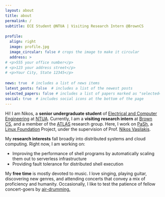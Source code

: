 ```yaml
---
layout: about
title: about
permalink: /
subtitle: ECE Student @NTUA | Visiting Research Intern @BrownCS

profile:
  align: right
  image: profile.jpg
  image_circular: false # crops the image to make it circular
  address: >
# <p>555 your office number</p>
# <p>123 your address street</p>
# <p>Your City, State 12345</p>

news: true  # includes a list of news items
latest_posts: false  # includes a list of the newest posts
selected_papers: false # includes a list of papers marked as "selected={true}"
social: true  # includes social icons at the bottom of the page
---
```


Hi! I am Nikos, a **senior undergraduate student** of [Electrical and Computer Engineering](https://www.ece.ntua.gr/en/) at [NTUA](https://www.ntua.gr/en/). Currently, I am a **visiting research intern** at [Brown CS](https://cs.brown.edu/), and a member of the [ATLAS](https://atlas.cs.brown.edu/) research group. Here, I work on [PaSh](https://binpa.sh/), a [Linux Foundation](https://www.linuxfoundation.org/) Project, under the supervision of Prof. [Nikos Vasilakis](https://nikos.vasilak.is/).

My **research interests** fall broadly into distributed systems and cloud computing. Right now, I am working on:

- Improving the performance of shell programs by automatically scaling them out to serverless infrastructure
- Providing fault tolerance for distributed shell execution

My **free time** is mostly devoted to music. I love singing, playing guitar, discovering new genres, and attending concerts that convey a mix of proficiency and humanity. Occasionally, I like to test the patience of fellow concert-goers by <a id="hoverText" href="https://en.wiktionary.org/wiki/air-drumming">air-drumming.</a>

<!-- Prefetch air-drumming image for immediate change -->
<img src="/assets/img/air-drumming.gif" style="display: none;" />

<!-- Change profile picture to air-drumming on hover -->
<script>
    document.addEventListener("DOMContentLoaded", function() {
      const hoverText = document.getElementById("hoverText")
      const profilePicture = document.getElementsByTagName("img")[0]

      const originalSrc = profilePicture.src
      const drummingSrc = "/assets/img/air-drumming.gif"

      hoverText.addEventListener("mouseover", function() {
        profilePicture.src = drummingSrc;
      })
      hoverText.addEventListener("mouseout", function() {
        profilePicture.src = originalSrc;
      })
    })
</script>
